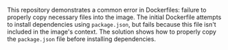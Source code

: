 This repository demonstrates a common error in Dockerfiles:  failure to properly copy necessary files into the image. The initial Dockerfile attempts to install dependencies using `package.json`, but fails because this file isn't included in the image's context. The solution shows how to properly copy the `package.json` file before installing dependencies.